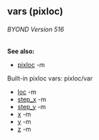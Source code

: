 ## vars (pixloc) 
###### BYOND Version 516
**See also:**
*   [pixloc](/ref/pixloc.md) -m


Built-in pixloc vars:
pixloc/var
*   [loc](/ref/pixloc/var/loc.md) -m
*   [step_x](/ref/pixloc/var/step_x.md) -m
*   [step_y](/ref/pixloc/var/step_y.md) -m
*   [x](/ref/pixloc/var/x.md) -m
*   [y](/ref/pixloc/var/y.md) -m
*   [z](/ref/pixloc/var/z.md) -m